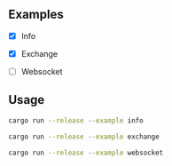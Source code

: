 ## Examples

- [x] Info

- [x] Exchange

- [ ] Websocket

## Usage

```bash
cargo run --release --example info
```

```bash
cargo run --release --example exchange
```

```bash
cargo run --release --example websocket
```

